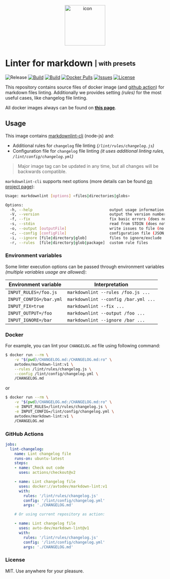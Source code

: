 <p align="center">
 <img src="https://hsto.org/webt/jj/z4/-o/jjz4-ofmx_k18yeslacjnjuzrve.png" width="128" alt="icon">
</p>

# Linter for markdown <sub><sup>| with presets</sup></sub>

![Release][badge_release]
[![Build][badge_ci]][link_actions]
[![Build][badge_build]][link_hub]
[![Docker Pulls][badge_pulls]][link_hub]
[![Issues][badge_issues]][link_issues]
[![License][badge_license]][link_license]

This repository contains source files of docker image (and [github action][github_actions_doc]) for markdown files linting. Additionally we provides setting _(rules)_ for the most useful cases, like changelog file linting.

All docker images always can be found on **[this page][link_hub_tags]**.

## Usage

This image contains [markdownlint-cli][markdownlint-cli] (node-js) and:

- Additional rules for `changelog` file linting _(`/lint/rules/changelog.js`)_
- Configuration file for `changelog` file linting _(it uses additional linting rules, `/lint/config/changelog.yml`)_

> Major image tag can be updated in any time, but all changes will be backwards compatible.

`markdownlint-cli` supports next options (more details can be found [on project page][markdownlint-cli]):

```bash
Usage: markdownlint [options] <files|directories|globs>

Options:
  -h, --help                                  output usage information
  -V, --version                               output the version number
  -f, --fix                                   fix basic errors (does not work with STDIN)
  -s, --stdin                                 read from STDIN (does not work with files)
  -o, --output [outputFile]                   write issues to file (no console)
  -c, --config [configFile]                   configuration file (JSON, JSONC, or YAML)
  -i, --ignore [file|directory|glob]          files to ignore/exclude
  -r, --rules  [file|directory|glob|package]  custom rule files
```

### Environment variables

Some linter execution options can be passed through environment variables _(multiple variables usage are allowed)_:

Environment variable    | Interpretation
----------------------- | --------------
`INPUT_RULES=/foo.js`   | `markdownlint --rules /foo.js ...`
`INPUT_CONFIG=/bar.yml` | `markdownlint --config /bar.yml ...`
`INPUT_FIX=true`        | `markdownlint --fix ...`
`INPUT_OUTPUT=/foo`     | `markdownlint --output /foo ...`
`INPUT_IGNORE=/bar`     | `markdownlint --ignore /bar ...`

### Docker

For example, you can lint your `CHANGELOG.md` file using following command:

```bash
$ docker run --rm \
    -v "$(pwd)/CHANGELOG.md:/CHANGELOG.md:ro" \
    avtodev/markdown-lint:v1 \
    --rules /lint/rules/changelog.js \
    --config /lint/config/changelog.yml \
    /CHANGELOG.md
```

or 

```bash
$ docker run --rm \
    -v "$(pwd)/CHANGELOG.md:/CHANGELOG.md:ro" \
    -e INPUT_RULES=/lint/rules/changelog.js \
    -e INPUT_CONFIG=/lint/config/changelog.yml \
    avtodev/markdown-lint:v1 \
    /CHANGELOG.md
```

### GitHub Actions

```yaml
jobs:
  lint-changelog:
    name: Lint changelog file
    runs-on: ubuntu-latest
    steps:
    - name: Check out code
      uses: actions/checkout@v2

    - name: Lint changelog file
      uses: docker://avtodev/markdown-lint:v1
      with:
        rules: '/lint/rules/changelog.js'
        config: '/lint/config/changelog.yml'
        args: './CHANGELOG.md'

    # Or using current repository as action:

    - name: Lint changelog file
      uses: avto-dev/markdown-lint@v1
      with:
        rules: '/lint/rules/changelog.js'
        config: '/lint/config/changelog.yml'
        args: './CHANGELOG.md'
```

### License

MIT. Use anywhere for your pleasure.

[badge_release]:https://img.shields.io/github/v/release/avto-dev/markdown-lint?include_prereleases&style=flat-square&maxAge=10
[badge_ci]:https://img.shields.io/github/workflow/status/avto-dev/markdown-lint/CI?style=flat-square&maxAge=10
[badge_pulls]:https://img.shields.io/docker/pulls/avtodev/markdown-lint.svg?style=flat-square&maxAge=30
[badge_issues]:https://img.shields.io/github/issues/avto-dev/markdown-lint.svg?style=flat-square&maxAge=30
[badge_build]:https://img.shields.io/docker/cloud/build/avtodev/markdown-lint.svg?style=flat-square&maxAge=30
[badge_license]:https://img.shields.io/github/license/avto-dev/markdown-lint.svg?style=flat-square&maxAge=30
[link_hub]:https://hub.docker.com/r/avtodev/markdown-lint/
[link_hub_tags]:https://hub.docker.com/r/avtodev/markdown-lint/tags
[link_license]:https://github.com/avto-dev/markdown-lint/blob/master/LICENSE
[link_issues]:https://github.com/avto-dev/markdown-lint/issues
[link_actions]:https://github.com/avto-dev/markdown-lint/actions
[markdownlint-cli]:https://github.com/igorshubovych/markdownlint-cli
[github_actions_doc]:https://help.github.com/en/actions
